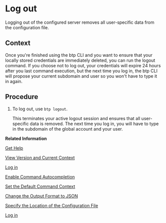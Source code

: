 <!-- loio9f1c87a3068f44ef90a903a9f45f986a -->

# Log out

Logging out of the configured server removes all user-specific data from the configuration file.



## Context

Once you're finished using the btp CLI and you want to ensure that your locally stored credentials are immediately deleted, you can run the logout command. If you choose not to log out, your credentials will expire 24 hours after you last command execution, but the next time you log in, the btp CLI will propose your current subdomain and user so you won't have to type it in again.



## Procedure

1.  To log out, use `btp logout`.

    This terminates your active logout session and ensures that all user-specific data is removed. The next time you log in, you will have to type in the subdomain of the global account and your user.


**Related Information**  


[Get Help](get-help-f8fd1e5.md "There is extensive help in the btp CLI about every command. You can get help with the help action or the --help option.")

[View Version and Current Context](view-version-and-current-context-9c29222.md "To find out the current context you’re working in, run the command btp --info or simply btp.")

[Log in](log-in-e241b30.md "Log in with the btp CLI is on global account level.")

[Enable Command Autocompletion](enable-command-autocompletion-46355fa.md "Use command autocompletion to save keystrokes when entering command actions, group-object combinations, and their parameters in the SAP BTP command line interface (btp CLI).")

[Set the Default Command Context](set-the-default-command-context-720645a.md "Change the default context for all command calls to the global account, a directory, or a subaccount by using the btp target command.")

[Change the Output Format to JSON](change-the-output-format-to-json-dcb85b7.md "Use the --format json option to change the output format of a command to JSON.")

[Specify the Location of the Configuration File](specify-the-location-of-the-configuration-file-e57288d.md "You can change the location of the configuration file by using the --config option or the environment variable.")

[Log in](log-in-e241b30.md "Log in with the btp CLI is on global account level.")

